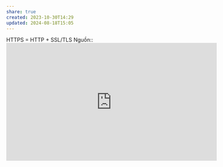 ```yaml
---
share: true
created: 2023-10-30T14:29
updated: 2024-08-18T15:05
---
```

HTTPS = HTTP + SSL/TLS
Nguồn:: <iframe width="560" height="315" src="https://www.youtube.com/embed/E5bSumTAHZE?si=zR8d41aJSiui-BaG" title="YouTube video player" frameborder="0" allow="accelerometer; autoplay; clipboard-write; encrypted-media; gyroscope; picture-in-picture; web-share" referrerpolicy="strict-origin-when-cross-origin" allowfullscreen></iframe>
